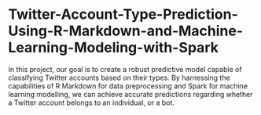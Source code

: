 # Twitter-Account-Type-Prediction-Using-R-Markdown-and-Machine-Learning-Modeling-with-Spark
In this project, our goal is to create a robust predictive model capable of classifying Twitter accounts based on their types. By harnessing the capabilities of R Markdown for data preprocessing and Spark for machine learning modelling, we can achieve accurate predictions regarding whether a Twitter account belongs to an individual, or a bot.
